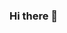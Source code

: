 ### Hi there 👋

<!--
**Rupert123486789/Rupert123486789** is a ✨ _special_ ✨ repository because its `README.md` (this file) appears on your GitHub profile.

Here are some ideas to get you started:

- 🔭 I’m currently working on ...
- 🌱 I’m currently learning ...
- 👯 I’m looking to collaborate on ...
- 🤔 I’m looking for help with ...
- 💬 Ask me about ...
- 📫 How to reach me: ...
- 😄 Pronouns: ...
- ⚡ Fun fact: ...


[![Hong's GitHub stats](https://github-readme-stats.vercel.app/api?username=Rupert123486789)](https://github.com/anuraghazra/github-readme-stats)
